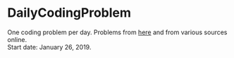 # DailyCodingProblem
One coding problem per day. Problems from <a href="https://www.dailycodingproblem.com/">here</a> and from various sources online.
<br>Start date: January 26, 2019. 
